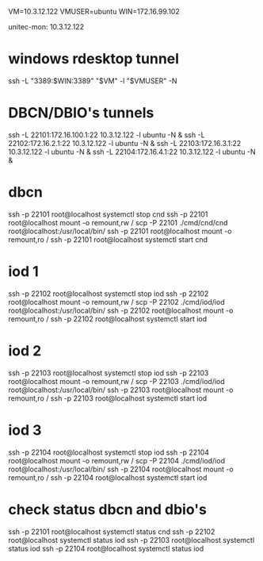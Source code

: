 VM=10.3.12.122
VMUSER=ubuntu
WIN=172.16.99.102

unitec-mon: 10.3.12.122

# windows rdesktop tunnel
ssh -L "3389:$WIN:3389" "$VM" -l "$VMUSER" -N

# DBCN/DBIO's tunnels
ssh -L 22101:172.16.100.1:22 10.3.12.122 -l ubuntu -N &
ssh -L 22102:172.16.2.1:22 10.3.12.122 -l ubuntu -N &
ssh -L 22103:172.16.3.1:22 10.3.12.122 -l ubuntu -N &
ssh -L 22104:172.16.4.1:22 10.3.12.122 -l ubuntu -N &

# dbcn 
ssh -p 22101 root@localhost systemctl stop cnd
ssh -p 22101 root@localhost mount -o remount,rw / 
scp -P 22101 ./cmd/cnd/cnd root@localhost:/usr/local/bin/
ssh -p 22101 root@localhost mount -o remount,ro / 
ssh -p 22101 root@localhost systemctl start cnd

# iod 1
ssh -p 22102 root@localhost systemctl stop iod
ssh -p 22102 root@localhost mount -o remount,rw / 
scp -P 22102 ./cmd/iod/iod root@localhost:/usr/local/bin/
ssh -p 22102 root@localhost mount -o remount,ro / 
ssh -p 22102 root@localhost systemctl start iod

# iod 2
ssh -p 22103 root@localhost systemctl stop iod
ssh -p 22103 root@localhost mount -o remount,rw / 
scp -P 22103 ./cmd/iod/iod root@localhost:/usr/local/bin/
ssh -p 22103 root@localhost mount -o remount,ro / 
ssh -p 22103 root@localhost systemctl start iod

# iod 3
ssh -p 22104 root@localhost systemctl stop iod
ssh -p 22104 root@localhost mount -o remount,rw / 
scp -P 22104 ./cmd/iod/iod root@localhost:/usr/local/bin/
ssh -p 22104 root@localhost mount -o remount,ro / 
ssh -p 22104 root@localhost systemctl start iod

# check status dbcn and dbio's
ssh -p 22101 root@localhost systemctl status cnd
ssh -p 22102 root@localhost systemctl status iod
ssh -p 22103 root@localhost systemctl status iod
ssh -p 22104 root@localhost systemctl status iod

